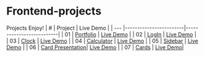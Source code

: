 # Frontend-projects
Projects
Enjoy!
|  #  | Project | Live Demo |
| --- |------------------------|--------------------------| 
|  01 | [Portfolio](https://github.com/Eroshc/portfolio.git) | [Live Demo](https://portfolio-project-es.netlify.app/) |
|  02 | [LogIn](https://github.com/Eroshc/login-project.git) | [Live Demo](https://login-nevado.netlify.app/) | 
|  03 | [Clock](https://github.com/Eroshc/clock-project.git) | [Live Demo](https://clock-real.netlify.app/) |
|  04 | [Calculator](https://github.com/Eroshc/calculator-project.git) | [Live Demo](https://calcu-functional.netlify.app/) |
|  05 | [Sidebar](https://github.com/Eroshc/sidebar-project.git) | [Live Demo](https://sidebar-sato.netlify.app/) |
|  06 | [Card Presentation](https://github.com/Eroshc/card-presentation.git)| [Live Demo](https://github.com/Eroshc/card-presentation.git) |
|  07 | [Cards](https://github.com/Eroshc/cards-marvel.git) | [Live Demo](https://cards-marvel.netlify.app/)|
